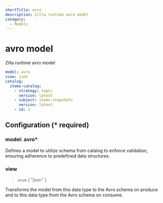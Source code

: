 ```yaml
---
shortTitle: avro
description: Zilla runtime avro model
category:
  - Models
---
```


# avro model

Zilla runtime avro model

```yaml {1}
model: avro
view: json
catalog:
  items-catalog:
    - strategy: topic
      version: latest
    - subject: items-snapshots
      version: latest
    - id: 1
```

## Configuration (\* required)

### model: avro\*

Defines a model to utilize schema from catalog to enforce validation, ensuring adherence to predefined data structures.

### view

> `enum` [ "json" ]

Transforms the model from this data type to the Avro schema on produce and to this data type from the Avro schema on consume.

<!-- @include: ./.partials/cataloged.md -->
